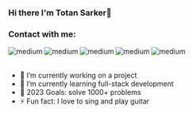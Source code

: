 ### Hi there I'm Totan Sarker👋

### Contact with me:

<div>
<img align="left" display="inline" alt="medium" src="https://img.shields.io/badge/Gmail-D14836?style=for-the-badge&logo=gmail&logoColor=white"/>
&nbsp;&nbsp;
<img align="left" display="inline" alt="medium" src="https://img.shields.io/badge/Facebook-1877F2?style=for-the-badge&logo=facebook&logoColor=white" />
&nbsp;&nbsp;
<img align="left" display="inline" alt="medium" src="https://img.shields.io/badge/LinkedIn-0077B5?style=for-the-badge&logo=linkedin&logoColor=white" />
&nbsp;&nbsp;
<img align="left" display="inline" alt="medium" src="https://img.shields.io/badge/Telegram-2CA5E0?style=for-the-badge&logo=telegram&logoColor=white" />
&nbsp;&nbsp;
<img align="left" display="inline" alt="medium" src="https://img.shields.io/badge/Discord-5865F2?style=for-the-badge&logo=discord&logoColor=white" />
</div>
<br>

- 🔭 I’m currently working on a project
- 🌱 I’m currently learning full-stack development
- 🥅 2023 Goals: solve 1000+ problems
- ⚡ Fun fact: I love to sing and play guitar

